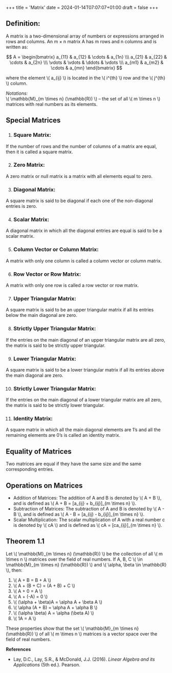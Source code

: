 +++
title = 'Matrix'
date = 2024-01-14T07:07:07+01:00
draft = false
+++
## Definition:
A matrix is a two-dimensional array of numbers or expressions arranged in rows and columns. An m × n matrix A has m rows and n columns and is written as:

$$
A =
\begin{bmatrix}
a_{11} & a_{12} & \cdots & a_{1n} \\\
a_{21} & a_{22} & \cdots & a_{2n} \\\
\vdots & \vdots & \ddots & \vdots \\\
a_{m1} & a_{m2} & \cdots & a_{mn}
\end{bmatrix}
$$

where the element \\( a_{ij} \\) is located in the \\( i^{th} \\) row and the \\( j^{th} \\) column.  

*Notations:*  
\\( \mathbb{M}_{m \times n} (\mathbb{R}) \\) – the set of all \\( m \times n \\) matrices with real numbers as its elements.  

## Special Matrices  

1. ### Square Matrix:
If the number of rows and the number of columns of a matrix are equal, then it is called a square matrix.  

2. ### Zero Matrix:
A zero matrix or null matrix is a matrix with all elements equal to zero.  

3. ### Diagonal Matrix:
A square matrix is said to be diagonal if each one of the non-diagonal entries is zero.  

4. ### Scalar Matrix:
A diagonal matrix in which all the diagonal entries are equal is said to be a scalar matrix.  

5. ### Column Vector or Column Matrix:
A matrix with only one column is called a column vector or column matrix.  

6. ### Row Vector or Row Matrix:
A matrix with only one row is called a row vector or row matrix.  

7. ### Upper Triangular Matrix:
A square matrix is said to be an upper triangular matrix if all its entries below the main diagonal are zero.  

8. ### Strictly Upper Triangular Matrix:
If the entries on the main diagonal of an upper triangular matrix are all zero, the matrix is said to be strictly upper triangular.  

9. ### Lower Triangular Matrix:
A square matrix is said to be a lower triangular matrix if all its entries above the main diagonal are zero.  

10. ### Strictly Lower Triangular Matrix:
If the entries on the main diagonal of a lower triangular matrix are all zero, the matrix is said to be strictly lower triangular.  

11. ### Identity Matrix:
A square matrix in which all the main diagonal elements are 1’s and all the remaining elements are 0’s is called an identity matrix.  

## Equality of Matrices
Two matrices are equal if they have the same size and the same corresponding entries.  

## Operations on Matrices

- Addition of Matrices: The addition of A and B is denoted by \\( A + B \\), and is defined as \\( A + B = [a_{ij} + b_{ij}]_{m \times n} \\).  
- Subtraction of Matrices: The subtraction of A and B is denoted by \\( A - B \\), and is defined as \\( A - B = [a_{ij} - b_{ij}]_{m \times n} \\).  
- Scalar Multiplication: The scalar multiplication of A with a real number c is denoted by \\( cA \\) and is defined as \\( cA = [ca_{ij}]_{m \times n} \\).  

## Theorem 1.1
Let \\( \mathbb{M}\_{m \times n} (\mathbb{R}) \\) 
be the collection of all \\( m \times n \\) matrices over the field of real numbers. If A, B, C \\( \in \mathbb{M}\_{m \times n} (\mathbb{R}) \\) and \\( \alpha, \beta \in \mathbb{R} \\), then:  
1. \\( A + B = B + A \\)  
2. \\( A + (B + C) = (A + B) + C \\)  
3. \\( A + 0 = A \\)  
4. \\( A + (-A) = 0 \\)  
5. \\( (\alpha + \beta)A = \alpha A + \beta A \\)  
6. \\( \alpha (A + B) = \alpha A + \alpha B \\)  
7. \\( (\alpha \beta) A = \alpha (\beta A) \\)  
8. \\( 1A = A \\)  

These properties show that the set \\( \mathbb{M}_{m \times n} (\mathbb{R}) \\) of all \\( m \times n \\) matrices is a vector space over the field of real numbers.  

**References**  
- Lay, D.C., Lay, S.R., & McDonald, J.J. (2016). *Linear Algebra and its Applications* (5th ed.). Pearson.
